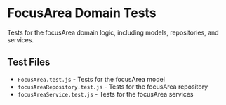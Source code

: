 # FocusArea Domain Tests

Tests for the focusArea domain logic, including models, repositories, and services.

## Test Files

- `FocusArea.test.js` - Tests for the focusArea model
- `focusAreaRepository.test.js` - Tests for the focusArea repository
- `focusAreaService.test.js` - Tests for the focusArea services
